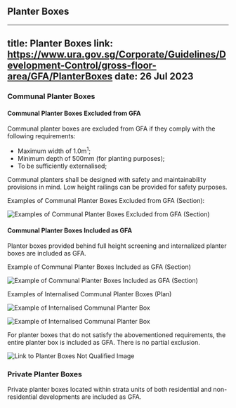 
## Planter Boxes
---
title: Planter Boxes
link: https://www.ura.gov.sg/Corporate/Guidelines/Development-Control/gross-floor-area/GFA/PlanterBoxes
date: 26 Jul 2023
---

### Communal Planter Boxes

#### Communal Planter Boxes Excluded from GFA

Communal planter boxes are excluded from GFA if they comply with the following requirements:

- Maximum width of 1.0m<sup>1</sup>;
- Minimum depth of 500mm (for planting purposes);
- To be sufficiently externalised;

Communal planters shall be designed with safety and maintainability provisions in mind. Low height railings can be provided for safety purposes.

Examples of Communal Planter Boxes Excluded from GFA (Section):

![Examples of Communal Planter Boxes Excluded from GFA (Section)](https://www.ura.gov.sg/-/media/Corporate/Guidelines/Development-control/GFA/GFA-45-Communal-planter-boxes_final.jpg?h=586&w=800)

#### Communal Planter Boxes Included as GFA

Planter boxes provided behind full height screening and internalized planter boxes are included as GFA.

Example of Communal Planter Boxes Included as GFA (Section)

![Example of Communal Planter Boxes Included as GFA (Section)](https://www.ura.gov.sg/-/media/Corporate/Guidelines/Development-control/GFA/GFA-46-Fully-screened-planter-boxes_final.jpg)

Examples of Internalised Communal Planter Boxes (Plan)

![Example of Internalised Communal Planter Box](https://www.ura.gov.sg/-/media/Corporate/Guidelines/Development-control/GFA/GFA-47-Internalized-Planter-Boxes-A_final.jpg)

![Example of Internalised Communal Planter Box](https://www.ura.gov.sg/-/media/Corporate/Guidelines/Development-control/GFA/GFA-48-Internalized-Planter-Boxes-B_final.jpg?h=583&w=800)

For planter boxes that do not satisfy the abovementioned requirements, the entire planter box is included as GFA. There is no partial exclusion.

![Link to Planter Boxes Not Qualified Image](https://www.ura.gov.sg/-/media/Corporate/Guidelines/Development-control/GFA/GFA-49-Planter-Boxes-not-qualified_final.jpg)

### Private Planter Boxes

Private planter boxes located within strata units of both residential and non-residential developments are included as GFA.
